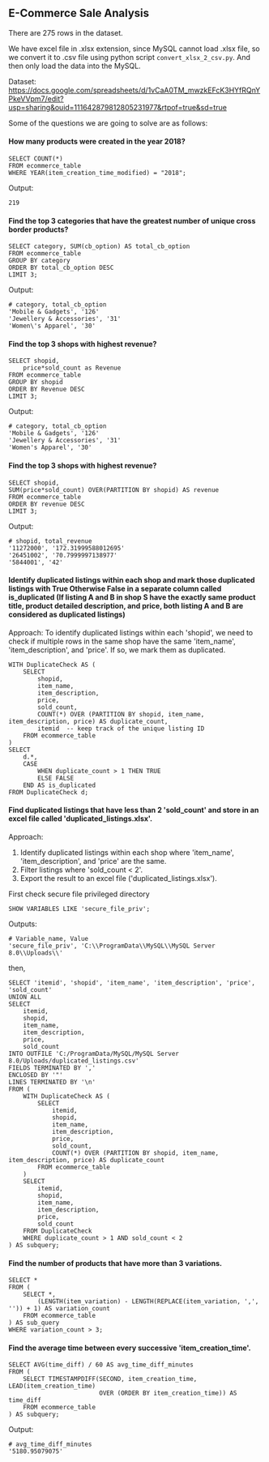 ## E-Commerce Sale Analysis
There are 275 rows in the dataset.

We have excel file in .xlsx extension, since MySQL cannot load .xlsx file, so we convert it to .csv file using python script `convert_xlsx_2_csv.py`. And then only load the data into the MySQL.

Dataset: https://docs.google.com/spreadsheets/d/1vCaA0TM_mwzkEFcK3HYfRQnYPkeVVpm7/edit?usp=sharing&ouid=111642879812805231977&rtpof=true&sd=true

Some of the questions we are going to solve are as follows:

#### How many products were created in the year 2018?
```
SELECT COUNT(*)
FROM ecommerce_table
WHERE YEAR(item_creation_time_modified) = "2018";
```
Output:
```
219
```

#### Find the top 3 categories that have the greatest number of unique cross border products?
```
SELECT category, SUM(cb_option) AS total_cb_option
FROM ecommerce_table
GROUP BY category
ORDER BY total_cb_option DESC
LIMIT 3;
```
Output:
```
# category, total_cb_option
'Mobile & Gadgets', '126'
'Jewellery & Accessories', '31'
'Women\'s Apparel', '30'
```

#### Find the top 3 shops with highest revenue?
```
SELECT shopid,
    price*sold_count as Revenue
FROM ecommerce_table
GROUP BY shopid
ORDER BY Revenue DESC
LIMIT 3;
```
Output:
```
# category, total_cb_option
'Mobile & Gadgets', '126'
'Jewellery & Accessories', '31'
'Women's Apparel', '30'
```

#### Find the top 3 shops with highest revenue?
```
SELECT shopid,
SUM(price*sold_count) OVER(PARTITION BY shopid) AS revenue
FROM ecommerce_table
ORDER BY revenue DESC
LIMIT 3;
```
Output:
```
# shopid, total_revenue
'11272000', '172.31999588012695'
'26451002', '70.7999997138977'
'5844001', '42'
```

#### Identify duplicated listings within each shop and mark those duplicated listings  with True Otherwise False in a separate column called is_duplicated (If listing A and B in shop S have the exactly same product title, product detailed description, and price, both listing A and B are considered as duplicated listings)

Approach: To identify duplicated listings within each 'shopid', we need to check if multiple rows in the same shop have the same 'item_name', 'item_description', and 'price'. If so, we mark them as duplicated.
```
WITH DuplicateCheck AS (
	SELECT
		shopid,
        item_name,
        item_description,
        price,
        sold_count,
        COUNT(*) OVER (PARTITION BY shopid, item_name, item_description, price) AS duplicate_count,
        itemid  -- keep track of the unique listing ID
	FROM ecommerce_table
)
SELECT
	d.*,
    CASE
		WHEN duplicate_count > 1 THEN TRUE
        ELSE FALSE
	END AS is_duplicated
FROM DuplicateCheck d;
```

#### Find duplicated listings that have less than 2 'sold_count' and store in an excel file called 'duplicated_listings.xlsx'.
Approach: 
1. Identify duplicated listings within each shop where 'item_name', 'item_description', and 'price' are the same.
2. Filter listings where 'sold_count < 2'.
3. Export the result to an excel file ('duplicated_listings.xlsx').

First check secure file privileged directory
```
SHOW VARIABLES LIKE 'secure_file_priv';
```
Outputs:
```
# Variable_name, Value
'secure_file_priv', 'C:\\ProgramData\\MySQL\\MySQL Server 8.0\\Uploads\\'
```
then,
```
SELECT 'itemid', 'shopid', 'item_name', 'item_description', 'price', 'sold_count'
UNION ALL
SELECT 
    itemid, 
    shopid, 
    item_name, 
    item_description, 
    price, 
    sold_count
INTO OUTFILE 'C:/ProgramData/MySQL/MySQL Server 8.0/Uploads/duplicated_listings.csv'
FIELDS TERMINATED BY ',' 
ENCLOSED BY '"' 
LINES TERMINATED BY '\n'
FROM (
    WITH DuplicateCheck AS (
        SELECT 
            itemid,
            shopid, 
            item_name, 
            item_description, 
            price,
            sold_count,
            COUNT(*) OVER (PARTITION BY shopid, item_name, item_description, price) AS duplicate_count
        FROM ecommerce_table
    )
    SELECT 
        itemid,
        shopid,
        item_name,
        item_description,
        price,
        sold_count
    FROM DuplicateCheck
    WHERE duplicate_count > 1 AND sold_count < 2
) AS subquery;
```

####  Find the number of products that have more than 3 variations.
```
SELECT *
FROM (
    SELECT *,
        (LENGTH(item_variation) - LENGTH(REPLACE(item_variation, ',', '')) + 1) AS variation_count
    FROM ecommerce_table
) AS sub_query
WHERE variation_count > 3;
```

#### Find the average time between every successive 'item_creation_time'.
```
SELECT AVG(time_diff) / 60 AS avg_time_diff_minutes
FROM (
    SELECT TIMESTAMPDIFF(SECOND, item_creation_time, LEAD(item_creation_time) 
                         OVER (ORDER BY item_creation_time)) AS time_diff
    FROM ecommerce_table
) AS subquery;
```
Output:
```
# avg_time_diff_minutes
'5180.95079075'
```